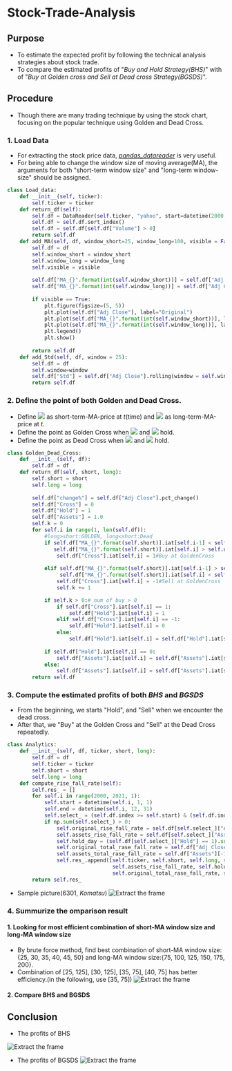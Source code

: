 # Stock-Trade-Analysis

## Purpose
* To estimate the expected profit by following the technical analysis strategies about stock trade.
* To compare the estimated profits of "*Buy and Hold Strategy(BHS)*" with of "*Buy at Golden cross and Sell at Dead cross Strategy(BGSDS)*".

## Procedure
* Though there are many trading technique by using the stock chart, focusing on the popular technique using Golden and Dead Cross.

### 1. Load Data

* For extracting the stock price data, [*pandas_datareader*](https://pandas-datareader.readthedocs.io/en/latest/) is very useful.
* For being able to change the window size of moving average(MA), the arguments for both "short-term window size" and "long-term window-size" should be assigned.

```python
class Load_data:
    def __init__(self, ticker):
        self.ticker = ticker
    def return_df(self):
        self.df = DataReader(self.ticker, "yahoo", start=datetime(2000, 1, 1))
        self.df = self.df.sort_index()
        self.df = self.df[self.df["Volume"] > 0]
        return self.df
    def add_MA(self, df, window_short=25, window_long=100, visible = False):
        self.df = df
        self.window_short = window_short
        self.window_long = window_long
        self.visible = visible
        
        self.df["MA_{}".format(int(self.window_short))] = self.df["Adj Close"].rolling(window=self.window_short).mean()
        self.df["MA_{}".format(int(self.window_long))] = self.df["Adj Close"].rolling(window=self.window_long).mean()
        
        if visible == True:
            plt.figure(figsize=(5, 5))
            plt.plot(self.df["Adj Close"], label="Original")
            plt.plot(self.df["MA_{}".format(int(self.window_short))], label="Short_MA(window={})".format(self.window_short))
            plt.plot(self.df["MA_{}".format(int(self.window_long))], label="Long_MA(window{})".format(self.window_long))
            plt.legend()
            plt.show()
        
        return self.df
    def add_Std(self, df, window = 25):
        self.df = df
        self.window=window
        self.df["Std"] = self.df["Adj Close"].rolling(window = self.window).std()
        return self.df
```

### 2. Define the point of both  Golden and Dead Cross.

* Define <img src="https://latex.codecogs.com/gif.latex?p_S(t)"> as short-term-MA-price at *t*(time) and <img src="https://latex.codecogs.com/gif.latex?p_L(t)"> as long-term-MA-price  at *t*.
* Define the point as Golden Cross when <img src="https://latex.codecogs.com/gif.latex?p_S(t-1)&space;<&space;p_L(t-1)"> and <img src="https://latex.codecogs.com/gif.latex?p_S(t)&space;>&space;p_L(t)"> hold.
* Define the point as Dead Cross when <img src="https://latex.codecogs.com/gif.latex?p_S(t-1)&space;>&space;p_L(t-1)"> and <img src="https://latex.codecogs.com/gif.latex?p_S(t)&space;<&space;p_L(t)"> hold.

```python
class Golden_Dead_Cross:
    def __init__(self, df):
        self.df = df
    def return_df(self, short, long):
        self.short = short
        self.long = long
        
        self.df["change%"] = self.df["Adj Close"].pct_change()
        self.df["Cross"] = 0
        self.df["Hold"] = 1
        self.df["Assets"] = 1.0
        self.k = 0
        for self.i in range(1, len(self.df)):
            #long>short:GOLDEN, long<short:Dead
            if self.df["MA_{}".format(self.short)].iat[self.i-1] < self.df["MA_{}".format(self.long)].iat[self.i-1] and \
               self.df["MA_{}".format(self.short)].iat[self.i] > self.df["MA_{}".format(self.long)].iat[self.i]:
                self.df["Cross"].iat[self.i] = 1#Buy at GoldenCross
                
            elif self.df["MA_{}".format(self.short)].iat[self.i-1] > self.df["MA_{}".format(self.long)].iat[self.i-1] and \
                 self.df["MA_{}".format(self.short)].iat[self.i] < self.df["MA_{}".format(self.long)].iat[self.i]:
                self.df["Cross"].iat[self.i] = -1#Sell at GoldenCross
                self.k += 1

            if self.k > 0:# num of buy > 0
                if self.df["Cross"].iat[self.i] == 1:
                    self.df["Hold"].iat[self.i] = 1
                elif self.df["Cross"].iat[self.i] == -1:
                    self.df["Hold"].iat[self.i] = 0
                else:
                    self.df["Hold"].iat[self.i] = self.df["Hold"].iat[self.i-1]
    
            if self.df["Hold"].iat[self.i] == 0:
                self.df["Assets"].iat[self.i] = self.df["Assets"].iat[self.i-1]
            else:
                self.df["Assets"].iat[self.i] = self.df["Assets"].iat[self.i-1]*(1+self.df["change%"].iat[self.i])
        return self.df
```

### 3. Compute the estimated profits of both *BHS* and *BGSDS*

* From the beginning, we starts "Hold", and "Sell" when we encounter the dead cross.
* After that, we "Buy" at the Golden Cross and "Sell" at the Dead Cross repeatedly.

```python
class Analytics:
    def __init__(self, df, ticker, short, long):
        self.df = df
        self.ticker = ticker
        self.short = short
        self.long = long
    def compute_rise_fall_rate(self):
        self.res_ = []
        for self.i in range(2000, 2021, 1):
            self.start = datetime(self.i, 1, 1)
            self.end = datetime(self.i, 12, 31)
            self.select_ = (self.df.index >= self.start) & (self.df.index <= self.end)
            if np.sum(self.select_) > 0:
                self.original_rise_fall_rate = self.df[self.select_]["Adj Close"].iat[-1]/self.df[self.select_]["Adj Close"].iat[0]
                self.assets_rise_fall_rate = self.df[self.select_]["Assets"].iat[-1]/self.df[self.select_]["Assets"].iat[0]
                self.hold_day = (self.df[self.select_]["Hold"] == 1).sum()
                self.original_total_rase_fall_rate = self.df["Adj Close"][-1]/self.df["Adj Close"][0]
                self.assets_total_rase_fall_rate = self.df["Assets"][-1]/self.df["Assets"][0]
                self.res_.append([self.ticker, self.short, self.long, self.i, self.original_rise_fall_rate, 
                                  self.assets_rise_fall_rate, self.hold_day, 
                                  self.original_total_rase_fall_rate, self.assets_total_rase_fall_rate])
        return self.res_
```

* Sample picture(6301, *Komatsu*)
![Extract the frame](https://github.com/takanyanta/Technical-Stock-Trade-Analysis/blob/main/komatsu.png "process1")


### 4. Summurize the omparison result

#### 1. Looking for most efficient combination of short-MA window size and long-MA window size

* By brute force method, find best combination of short-MA window size:{25, 30, 35, 40, 45, 50} and long-MA window size:{75, 100, 125, 150, 175, 200}.
* Combination of [25, 125], [30, 125], [35, 75], [40, 75] has better efficiency.(in the following, use [35, 75])
![Extract the frame](https://github.com/takanyanta/Technical-Stock-Trade-Analysis/blob/main/parameter.png "process1")

#### 2. Compare BHS and BGSDS

## Conclusion
* The profits of BHS

![Extract the frame](https://github.com/takanyanta/Technical-Stock-Trade-Analysis/blob/main/BHS.png "process1")

* The profits of BGSDS
![Extract the frame](https://github.com/takanyanta/Technical-Stock-Trade-Analysis/blob/main/BGSDS.png "process1")
